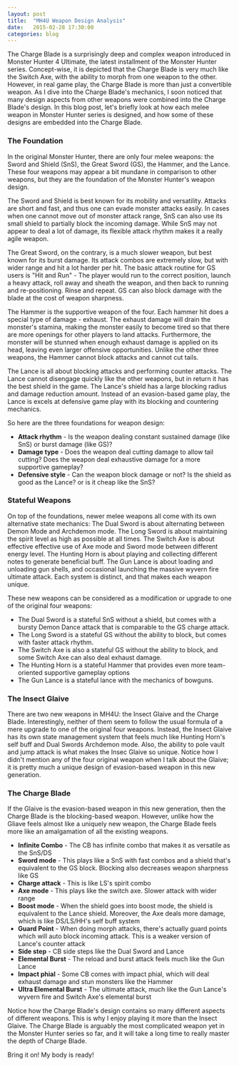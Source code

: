 ```yaml
---
layout: post
title:  "MH4U Weapon Design Analysis"
date:   2015-02-28 17:30:00
categories: blog
---
```

The Charge Blade is a surprisingly deep and complex weapon introduced in Monster Hunter 4 Ultimate, the latest installment of the Monster Hunter series. Concept-wise, it is depicted that the Charge Blade is very much like the Switch Axe, with the ability to morph from one weapon to the other. However, in real game play, the Charge Blade is more than just a convertible weapon. As I dive into the Charge Blade's mechanics, I soon noticed that many design aspects from other weapons were combined into the Charge Blade's design. In this blog post, let's briefly look at how each melee weapon in Monster Hunter series is designed, and how some of these designs are embedded into the Charge Blade.

### The Foundation
In the original Monster Hunter, there are only four melee weapons: the Sword and Shield (SnS), the Great Sword (GS), the Hammer, and the Lance. These four weapons may appear a bit mundane in comparison to other weapons, but they are the foundation of the Monster Hunter's weapon design.

The Sword and Shield is best known for its mobility and versatility. Attacks are short and fast, and thus one can evade monster attacks easily. In cases when one cannot move out of monster attack range, SnS can also use its small shield to partially block the incoming damage. While SnS may not appear to deal a lot of damage, its flexible attack rhythm makes it a really agile weapon.

The Great Sword, on the contrary, is a much slower weapon, but best known for its burst damage. Its attack combos are extremely slow, but with wider range and hit a lot harder per hit. The basic attack routine for GS users is "Hit and Run" - The player would run to the correct position, launch a heavy attack, roll away and sheath the weapon, and then back to running and re-positioning. Rinse and repeat. GS can also block damage with the blade at the cost of weapon sharpness.

The Hammer is the supportive weapon of the four. Each hammer hit does a special type of damage - exhaust. The exhaust damage will drain the monster's stamina, making the monster easily to become tired so that there are more openings for other players to land attacks. Furthermore, the monster will be stunned when enough exhaust damage is applied on its head, leaving even larger offensive opportunities. Unlike the other three weapons, the Hammer cannot block attacks and cannot cut tails.

The Lance is all about blocking attacks and performing counter attacks. The Lance cannot disengage quickly like the other weapons, but in return it has the best shield in the game. The Lance's shield has a large blocking radius and damage reduction amount. Instead of an evasion-based game play, the Lance is excels at defensive game play with its blocking and countering mechanics.

So here are the three foundations for weapon design:

* **Attack rhythm** - Is the weapon dealing constant sustained damage (like SnS) or burst damage (like GS)?
* **Damage type** - Does the weapon deal cutting damage to allow tail cutting? Does the weapon deal exhaustive damage for a more supportive gameplay?
* **Defensive style** - Can the weapon block damage or not? Is the shield as good as the Lance? or is it cheap like the SnS?

### Stateful Weapons
On top of the foundations, newer melee weapons all come with its own alternative state mechanics: The Dual Sword is about alternating between Demon Mode and Archdemon mode. The Long Sword is about maintaining the spirit level as high as possible at all times. The Switch Axe is about effective effective use of Axe mode and Sword mode between different energy level. The Hunting Horn is about playing and collecting different notes to generate beneficial buff. The Gun Lance is about loading and unloading gun shells, and occasional launching the massive wyvern fire ultimate attack. Each system is distinct, and that makes each weapon unique.

These new weapons can be considered as a modification or upgrade to one of the original four weapons:

* The Dual Sword is a stateful SnS without a shield, but comes with a bursty Demon Dance attack that is comparable to the GS charge attack.
* The Long Sword is a stateful GS without the ability to block, but comes with faster attack rhythm.
* The Switch Axe is also a stateful GS without the ability to block, and some Switch Axe can also deal exhaust damage.
* The Hunting Horn is a stateful Hammer that provides even more team-oriented supportive gameplay options
* The Gun Lance is a stateful lance with the mechanics of bowguns.

### The Insect Glaive
There are two new weapons in MH4U: the Insect Glaive and the Charge Blade. Interestingly, neither of them seem to follow the usual formula of a mere upgrade to one of the original four weapons. Instead, the Insect Glaive has its own state management system that feels much like Hunting Horn's self buff and Dual Swords Archdemon mode. Also, the ability to pole vault and jump attack is what makes the Insec Glaive so unique. Notice how I didn't mention any of the four original weapon when I talk about the Glaive; it is pretty much a unique design of evasion-based weapon in this new generation.

### The Charge Blade
If the Glaive is the evasion-based weapon in this new generation, then the Charge Blade is the blocking-based weapon. However, unlike how the Gliave feels almost like a uniquely new weapon, the Charge Blade feels more like an amalgamation of all the existing weapons.

* **Infinite Combo** - The CB has infinite combo that makes it as versatile as the SnS/DS
* **Sword mode** - This plays like a SnS with fast combos and a shield that's equivalent to the GS block. Blocking also decreases weapon sharpness like GS
* **Charge attack** - This is like LS's spirit combo
* **Axe mode** - This plays like the switch axe. Slower attack with wider range
* **Boost mode** - When the shield goes into boost mode, the shield is equivalent to the Lance shield. Moreover, the Axe deals more damage, which is like DS/LS/HH's self buff system
* **Guard Point** - When doing morph attacks, there's actually guard points which will auto block incoming attack. This is a weaker version of Lance's counter attack
* **Side step** - CB side steps like the Dual Sword and Lance
* **Elemental Burst** - The reload and burst attack feels much like the Gun Lance
* **Impact phial** - Some CB comes with impact phial, which will deal exhaust damage and stun monsters like the Hammer
* **Ultra Elemental Burst** - The ultimate attack, much like the Gun Lance's wyvern fire and Switch Axe's elemental burst

Notice how the Charge Blade's design contains so many different aspects of different weapons. This is why I enjoy playing it more than the Insect Glaive. The Charge Blade is arguably the most complicated weapon yet in the Monster Hunter series so far, and it will take a long time to really master the depth of Charge Blade.

Bring it on! My body is ready!